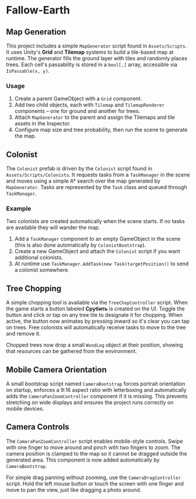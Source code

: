 # Fallow-Earth

## Map Generation

This project includes a simple `MapGenerator` script found in `Assets/Scripts`.
It uses Unity's **Grid** and **Tilemap** systems to build a tile-based map at
runtime. The generator fills the ground layer with tiles and randomly places
trees. Each cell's passability is stored in a `bool[,]` array, accessible via
`IsPassable(x, y)`.

### Usage
1. Create a parent GameObject with a `Grid` component.
2. Add two child objects, each with `Tilemap` and `TilemapRenderer` components –
   one for ground and another for trees.
3. Attach `MapGenerator` to the parent and assign the Tilemaps and tile assets in
   the Inspector.
4. Configure map size and tree probability, then run the scene to generate
   the map.

## Colonist

The `Colonist` prefab is driven by the `Colonist` script found in `Assets/Scripts/Colonists`.
It requests tasks from a `TaskManager` in the scene and moves using a simple A* search over the map generated by `MapGenerator`.
Tasks are represented by the `Task` class and queued through `TaskManager`.

### Example
Two colonists are created automatically when the scene starts. If no tasks are available they will wander the map.
1. Add a `TaskManager` component to an empty GameObject in the scene (this is also done automatically by `ColonistBootstrap`).
2. Create a new GameObject and attach the `Colonist` script if you want additional colonists.
3. At runtime use `TaskManager.AddTask(new Task(targetPosition))` to send a colonist somewhere.

## Tree Chopping

A simple chopping tool is available via the `TreeChopController` script. When the game starts a button labeled **Срубить** is created on the UI. Toggle the button and click or tap on any tree tile to designate it for chopping. When active, the button now animates by pressing inward so it's clear you can tap on trees. Free colonists will automatically receive tasks to move to the tree and remove it.

Chopped trees now drop a small `WoodLog` object at their position, showing that resources can be gathered from the environment.

## Mobile Camera Orientation

A small bootstrap script named `CameraBootstrap` forces portrait orientation on startup, enforces a 9:16 aspect ratio with letterboxing and automatically adds the `CameraPanZoomController` component if it is missing. This prevents stretching on wide displays and ensures the project runs correctly on mobile devices.

## Camera Controls

The `CameraPanZoomController` script enables mobile-style controls. Swipe with one finger to move around and pinch with two fingers to zoom. The camera position is clamped to the map so it cannot be dragged outside the generated area. This component is now added automatically by `CameraBootstrap`.

For simple drag panning without zooming, use the `CameraDragController` script. Hold the left mouse button or touch the screen with one finger and move to pan the view, just like dragging a photo around.


